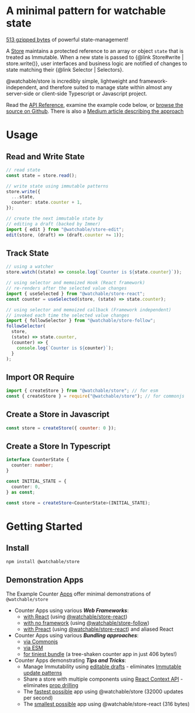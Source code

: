 # A minimal pattern for watchable state

[513 gzipped bytes](https://bundlephobia.com/package/@watchable/store) of powerful state-management!

A [Store](https://watchable.dev/api/interfaces/_watchable_store.Store.html) maintains a protected reference to an array or object `state` that is treated as Immutable. When a new state is passed to {@link Store#write | store.write()}, user interfaces and business logic are notified of changes to state matching their {@link Selector | Selectors}.

@watchable/store is incredibly simple, lightweight and framework-independent, and therefore suited to manage state within almost any server-side or client-side Typescript or Javascript project.

Read the [API Reference](https://watchable.dev/api/modules/_watchable_store.html), examine the example code below, or [browse the source on Github](https://github.com/cefn/watchable/tree/main/packages/store). There is also a [Medium article describing the approach](https://medium.com/codex/dumping-redux-wasnt-so-hard-578a0e0bf946)

# Usage

## Read and Write State

```typescript
// read state
const state = store.read();

// write state using immutable patterns
store.write({
  ...state,
  counter: state.counter + 1,
});

// create the next immutable state by
// editing a draft (backed by Immer)
import { edit } from "@watchable/store-edit";
edit(store, (draft) => (draft.counter += 1));
```

## Track State

```typescript
// using a watcher
store.watch((state) => console.log(`Counter is ${state.counter}`));

// using selector and memoized Hook (React framework)
// re-renders after the selected value changes
import { useSelected } from "@watchable/store-react";
const counter = useSelected(store, (state) => state.counter);

// using selector and memoized callback (Framework independent)
// invoked each time the selected value changes
import { followSelector } from "@watchable/store-follow";
followSelector(
  store,
  (state) => state.counter,
  (counter) => {
    console.log(`Counter is ${counter}`);
  }
);
```

## Import OR Require

```javascript
import { createStore } from "@watchable/store"; // for esm
const { createStore } = require("@watchable/store"); // for commonjs
```

## Create a Store in Javascript

```javascript
const store = createStore({ counter: 0 });
```

## Create a Store In Typescript

```typescript
interface CounterState {
  counter: number;
}

const INITIAL_STATE = {
  counter: 0,
} as const;

const store = createStore<CounterState>(INITIAL_STATE);
```

# Getting Started

## Install

```zsh
npm install @watchable/store
```

## Demonstration Apps

The Example Counter [Apps](https://github.com/cefn/watchable/tree/main/apps#readme) offer minimal demonstrations of `@watchable/store`

- Counter Apps using various **_Web Frameworks_**:
  - [with React](https://github.com/cefn/watchable/tree/main/apps/counter-react-ts) (using [@watchable/store-react](https://github.com/cefn/watchable/tree/main/packages/store-react#readme))
  - [with no framework](https://github.com/cefn/watchable/tree/main/apps/counter-dom-ts#readme) (using [@watchable/store-follow](https://github.com/cefn/watchable/tree/main/packages/store-follow#readme))
  - [with Preact](https://github.com/cefn/watchable/tree/main/apps/counter-preact-ts#readme) (using [@watchable/store-react](https://github.com/cefn/watchable/tree/main/packages/store-react#readme)) and aliased React
- Counter Apps using various **_Bundling approaches_**:
  - [via Commonjs](https://github.com/cefn/watchable/tree/main/apps/counter-dom-commonjs#readme)
  - [via ESM](https://github.com/cefn/watchable/tree/main/apps/counter-dom-esm#readme)
  - [for tiniest bundle](https://github.com/cefn/watchable/tree/main/apps/counter-dom-tiny#readme) (a tree-shaken counter app in just 406 bytes!)
- Counter Apps demonstrating **_Tips and Tricks_**:
  - Manage Immutability using [editable drafts](https://github.com/cefn/watchable/tree/main/apps/counter-react-ts-edit#readme) - eliminates [Immutable update patterns](https://redux.js.org/usage/structuring-reducers/immutable-update-patterns)
  - Share a store with multiple components using [React Context API](https://github.com/cefn/watchable/tree/main/apps/counter-react-ts-edit-context#readme) - eliminates [prop drilling](https://kentcdodds.com/blog/prop-drilling)
  - The [fastest possible](https://github.com/cefn/watchable/tree/main/apps/fast) app using @watchable/store (32000 updates per second)
  - The [smallest possible](https://github.com/cefn/watchable/tree/main/apps/tiny) app using @watchable/store-react (316 bytes)
